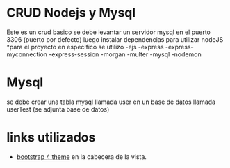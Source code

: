 # CRUD Nodejs y Mysql
Este es un crud basico
se debe levantar un servidor mysql en el puerto 3306 (puerto por defecto)
luego instalar dependencias para utilizar nodeJS
*para el proyecto en especifico se utilizo
    -ejs
    -express
    -express-myconnection
    -express-session
    -morgan
    -multer
    -mysql
    -nodemon
# Mysql
se debe crear una tabla mysql llamada user en un base de datos llamada userTest
(se adjunta base de datos)
# links utilizados
- [bootstrap 4 theme](https://bootswatch.com/4/lux/bootstrap.min.css) en la cabecera de la vista.
